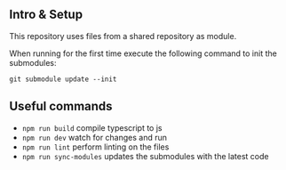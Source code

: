 ## Intro & Setup

This repository uses files from a shared repository as module.

When running for the first time execute the following command to init the submodules:

`git submodule update --init`


## Useful commands

* `npm run build`   compile typescript to js
* `npm run dev`   watch for changes and run
* `npm run lint`    perform linting on the files
* `npm run sync-modules`    updates the submodules with the latest code
